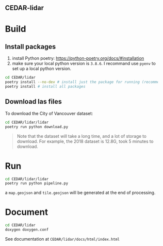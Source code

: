 CEDAR-lidar
---

# Build  

## Install packages 

1. install Python poetry: https://python-poetry.org/docs/#installation
2. make sure your local python version is `3.8.6`. I recommand use `pyenv` to set up a local python version.
```bash
cd CEDAR/lidar
poetry install --no-dev # install just the package for running (recommended)
poetry install # install all packages
```

## Download las files 

To download the City of Vancouver dataset:
```bash
cd CEDAR/lidar/lidar 
poetry run python download.py  
```
> Note that the dataset will take a long time, and a lot of storage to download. For example, the 2018 dataset is 12.8G, took 5 minutes to download. 

# Run

```bash
cd CEDAR/lidar/lidar
poetry run python pipeline.py
``` 

a `map.geojson` and `tile.geojson` will be generated at the end of processing. 

# Document 

```bash
cd CEDAR/lidar 
doxygen doxygen.conf
```

See documentation at `CEDAR/lidar/docs/html/index.html`